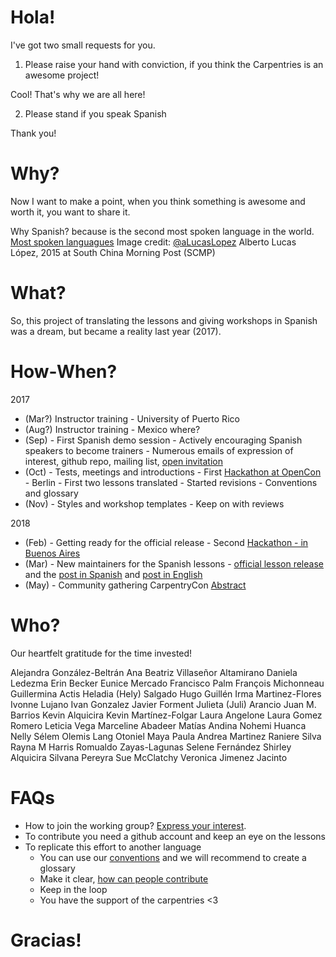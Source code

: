 # Hola!

I've got two small requests for you.

1. Please raise your hand with conviction, if you think the Carpentries is an
awesome project!

Cool! That's why we are all here!

2. Please stand if you speak Spanish

Thank you!

# Why?

Now I want to make a point, when you think something is awesome and worth it,
you want to share it.

Why Spanish? because is the second most spoken language in the world.
[Most spoken languagues](https://cdn3.i-scmp.com/sites/default/files/styles/980w/public/2015/11/25/languageshqscmp.png?itok=sdS8i4NS)
Image credit: [@aLucasLopez](https://twitter.com/aLucasLopez) Alberto Lucas López, 2015 at South China Morning Post (SCMP)

# What?

So, this project of translating the lessons and giving workshops in Spanish was
a dream, but became a reality last year (2017).

# How-When?

2017

- (Mar?) Instructor training - University of Puerto Rico
- (Aug?) Instructor training - Mexico where?
- (Sep) - First Spanish demo session
      - Actively encouraging Spanish speakers to become trainers
      - Numerous emails of expression of interest, github repo, mailing list,
      [open invitation](https://software-carpentry.org/blog/2017/09/latin-am-lessons.html)
- (Oct) - Tests, meetings and introductions
      - First [Hackathon at OpenCon](https://github.com/sparcopen/doathon/issues/14) - Berlin
      - First two lessons translated
      - Started revisions
      - Conventions and glossary
- (Nov) - Styles and workshop templates
      - Keep on with reviews
      
2018

- (Feb) - Getting ready for the official release
      - Second [Hackathon - in Buenos Aires](https://github.com/Carpentries-ES/R-hackaton-es)
- (Mar) - New maintainers for the Spanish lessons
      - [official lesson release](https://software-carpentry.org/lessons/) and the [post in Spanish](https://software-carpentry.org/blog/2018/03/paralatinoamerica.html) and [post in English](https://software-carpentry.org/blog/2018/03/forlatinamerica.html)
- (May) - Community gathering CarpentryCon [Abstract](https://github.com/carpentries/carpentrycon/blob/master/Sessions/2018-05-30/07-Lightning-Talks-Session-1/3-abstract-paula-andrea-martinez.md)

# Who?

Our heartfelt gratitude for the time invested!

Alejandra González-Beltrán
Ana Beatriz Villaseñor Altamirano
Daniela Ledezma
Erin Becker
Eunice Mercado
Francisco Palm
François Michonneau
Guillermina Actis
Heladia (Hely) Salgado
Hugo Guillén
Irma Martinez-Flores
Ivonne Lujano
Ivan Gonzalez
Javier Forment
Julieta (Juli) Arancio
Juan M. Barrios
Kevin Alquicira
Kevin Martínez-Folgar
Laura Angelone
Laura Gomez Romero
Leticia Vega
Marceline Abadeer
Matías Andina
Nohemi Huanca
Nelly Sélem
Olemis Lang
Otoniel Maya
Paula Andrea Martinez
Raniere Silva
Rayna M Harris
Romualdo Zayas-Lagunas
Selene Fernández
Shirley Alquicira
Silvana Pereyra
Sue McClatchy
Veronica Jimenez Jacinto

# FAQs

- How to join the working group? [Express your interest](https://github.com/Carpentries-ES/board).
- To contribute you need a github account and keep an eye on the lessons
- To replicate this effort to another language
    - You can use our [conventions](https://github.com/Carpentries-ES/board/blob/master/Convenciones_Traduccion.md)
     and we will recommend to create a glossary
    - Make it clear, [how can people contribute](https://github.com/Carpentries-ES/board)
    - Keep in the loop
    - You have the support of the carpentries <3


# Gracias!
